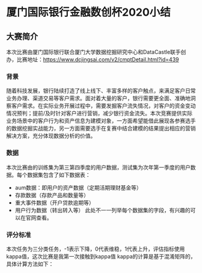 # 厦门国际银行金融数创杯2020小结
## 大赛简介
本次比赛由厦门国际银行联合厦门大学数据挖掘研究中心和DataCastle联手创办，比赛地址：https://www.dcjingsai.com/v2/cmptDetail.html?id=439
### 背景
随着科技发展，银行陆续打造了线上线下、丰富多样的客户触点，来满足客户日常业务办理、渠道交易等客户需求。面对着大量的客户，银行需要更全面、准确地洞察客户需求。在实际业务开展过程中，需要发掘客户流失情况，对客户的资金变动情况预判；提前/及时针对客户进行营销，减少银行资金流失。本次竞赛提供实际业务场景中的客户行为和资产信息为建模对象，一方面希望能借此展现各参赛选手的数据挖掘实战能力，另一方面需要选手在复赛中结合建模的结果提出相应的营销解决方案，充分体现数据分析的价值。
### 数据
本次比赛由的训练集为第三第四季度的用户数据，测试集为次年第一季度的用户数据。每个数据集包含了如下数据表：
  * aum数据：即用户的资产数据（定期活期理财基金等）
  * 存款数据（存款产品和数量等）
  * 重大事件数据（开户贷款逾期等）
  * 用户行为数据（转出转入等）
此处不一一列举每个数据集的字段，有兴趣的可以在官网查看。

### 评分标准
本次任务为三分类任务，-1表示下降，0代表维稳，1代表上升，评估指标使用kappa值，这次比赛是我第一次接触到kappa值
kappa的计算是基于混淆矩阵的，具体计算方法如下：



